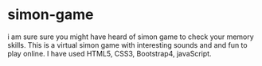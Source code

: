 # simon-game
i am sure sure you might have heard of simon game to check your memory skills. This is a virtual simon game with interesting sounds and  and fun to play online. I have used HTML5, CSS3, Bootstrap4, javaScript. 
